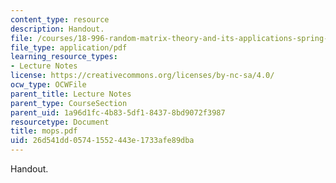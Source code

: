 ```yaml
---
content_type: resource
description: Handout.
file: /courses/18-996-random-matrix-theory-and-its-applications-spring-2004/26d541dd05741552443e1733afe89dba_mops.pdf
file_type: application/pdf
learning_resource_types:
- Lecture Notes
license: https://creativecommons.org/licenses/by-nc-sa/4.0/
ocw_type: OCWFile
parent_title: Lecture Notes
parent_type: CourseSection
parent_uid: 1a96d1fc-4b83-5df1-8437-8bd9072f3987
resourcetype: Document
title: mops.pdf
uid: 26d541dd-0574-1552-443e-1733afe89dba
---
```

Handout.